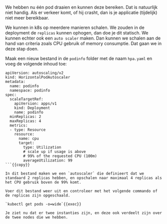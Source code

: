 We hebben nu één pod draaien en kunnen deze bereiken. Dat is natuurlijk niet handig. Als er verkeer komt, of hij crasht, dan is je applicatie (tijdelijk) niet meer bereikbaar.

We kunnen in k8s op meerdere manieren schalen. We zouden in de deployment de `replicas` kunnen ophogen, dan doe je dit statisch. We kunnen echter ook een `auto scaler` maken. Dan kunnen we schalen aan de hand van criteria zoals CPU gebruik of memory consumptie. Dat gaan we in deze stap doen.

Maak een nieuw bestand in de `podinfo` folder met de naam `hpa.yaml` en voeg de volgende inhoud toe:

```
apiVersion: autoscaling/v2
kind: HorizontalPodAutoscaler
metadata:
  name: podinfo
  namespace: podinfo
spec:
  scaleTargetRef:
    apiVersion: apps/v1
    kind: Deployment
    name: podinfo
  minReplicas: 2
  maxReplicas: 4
  metrics:
  - type: Resource
    resource:
      name: cpu
      target:
        type: Utilization
        # scale up if usage is above
        # 99% of the requested CPU (100m)
        averageUtilization: 99
```{{copy}}

In dit bestand maken we een `autoscaler` die definieert dat we standaard 2 replicas hebben, en opschalen naar maximaal 4 replicas als het CPU gebruik boven de 99% komt.

Voer dit bestand weer uit en controleer met het volgende commando of de replicas zijn opgeschaald.

`kubectl get pods -o=wide`{{exec}}

Je ziet nu dat er twee instanties zijn, en deze ook verdeelt zijn over de twee nodes die we hebben.